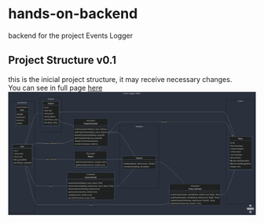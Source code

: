 # hands-on-backend
 backend for the project Events Logger

## Project Structure v0.1
this is the inicial project structure, it may receive necessary changes.\
You can see in full page [here](https://mermaid.live/view#pako:eNqtVlFP2zAQ_iuWn0Brp7ZA11YVUkfRVo0CK2JIo3uwkqP1SO3IdtgYKr99dpzWjpMCk5aXpnffdz7ffT7nCUc8BjzAzWZzzhRVCQzQ6QMw1TzjiwUINPo4Opmz3B0lRMoxJQtBVnOG9BNTAZGinKGzmbWY51pqHm820aXgP7XfeQoDcr4TzpTgSQIi4NdB0ABlEiSid-jiF_Mp30hCY6LA0Bz-VL88VuMGgCJqFWd-K4tXNuMhNGeTiIPNIOVC1fuCFWoxm5qZgu7YULHEzupsUzhGmx2TKAIpkcOERSmvlrc-xNzOscV6TcQ_nlzM4dB5jo-d_V3KpcqpezHISNDUaKiBfi35RE7JPWUL84eoURTxjKkGuqMJyNsf-zrzKyW03w-W_b9YMSSgwIbLI4yNoRojR0zGtTEWoLwAXzMQOd-jeIVd2x9GViBTEkHuoyC9Ktra5xzPmi81YQpNxoFxbM6BojqgIqs0cNpskVeqekDl6PrOKWFk4QvMd95wcV_xfeQ8AcLQZyJzbV4BsN2QIn4NyK4xPLZNdM71jmoWx0lv88kX8nZchAV92OJt90ptN60rsgxoEqJMUPV4soTofq8QWMOv8v7ruX4CXRiSmENd6f5MrxomOxwCy1aaYuL7x8s8Fzfnp7OyaTo6H30KjTcXsy-hbTSeTs4r-bpkggx3K7FQhNlivcdsq96TLrnil0QtA_cZlerZYp5RakUq_YXL1XUJu0n01gFlWHulMWI20kApjVQm9IvJfr88iBznOjU6qgyOV0LY-eOi1I6f_fKwcejtrKkHN19Wtwcs6_nlnEuVtjfNWyqsEy9mjOVsMip6ao4PZTH8DjZrp0uZUt1E5WwVS1XHauF4-2DVQ1Wof9U5iWOhr9uXtKyvblELyAf_c3j118m88kHyVqUXxDqxF5kHMi8RnNJ3UqysSyyn7KLj-mqslUcg7Tr0Rtj5wbkEsaJSbkX-mq7L6a5xA-uZuiI01l_FeQHnWC1BdxYP9GtMxP0cz5nBkUzxq0cW4cEdSSQ0cGYqAcUX8taaEoYHT_g3HrTet9utVq93eNTp9ru9Vqtz0MCPeNDu9t93j_rdfu-w1z3o9NqddQP_4XxlKP1-q98_bB8cdo8-dDutD3nA77lTiUzHh5gqLqb2Oz7_nF__BVcdmUw)
![Modeling](Modeling.png)
